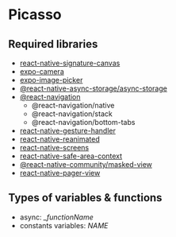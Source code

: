 # Picasso

## Required libraries

- [react-native-signature-canvas](https://github.com/YanYuanFE/react-native-signature-canvas)
- [expo-camera](https://docs.expo.dev/versions/latest/sdk/camera/)
- [expo-image-picker](https://docs.expo.dev/versions/v45.0.0/sdk/imagepicker/)
- [@react-native-async-storage/async-storage](https://docs.expo.dev/versions/v45.0.0/sdk/async-storage/)
- [@react-navigation](https://reactnavigation.org/)
   - @react-navigation/native
   - @react-navigation/stack
   - @react-navigation/bottom-tabs
- [react-native-gesture-handler](https://docs.expo.dev/versions/latest/sdk/gesture-handler/)
- [react-native-reanimated](https://docs.expo.dev/versions/latest/sdk/reanimated/)
- [react-native-screens](https://docs.expo.dev/versions/v45.0.0/sdk/screens/)
- [react-native-safe-area-context](https://docs.expo.dev/versions/v45.0.0/sdk/safe-area-context/)
- [@react-native-community/masked-view](https://docs.expo.dev/versions/v45.0.0/sdk/masked-view/)
- [react-native-pager-view](https://docs.expo.dev/versions/v45.0.0/sdk/view-pager/)

## Types of variables & functions

- async: *_functionName*
- constants variables: *NAME*